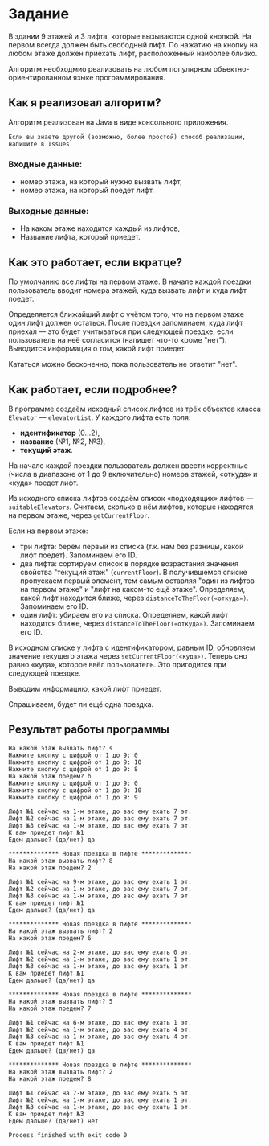 # Задание
В здании 9 этажей и 3 лифта, которые вызываются одной кнопкой. На первом всегда должен быть свободный лифт. По нажатию на кнопку на любом этаже должен приехать лифт, расположенный наиболее близко.

Алгоритм необходмио реализовать на любом популярном объектно-ориентированном языке программирования.

## Как я реализовал алгоритм?
Алгоритм реализован на Java в виде консольного приложения.

``` Если вы знаете другой (возможно, более простой) способ реализации, напишите в Issues ```

### Входные данные:
* номер этажа, на который нужно вызвать лифт,
* номер этажа, на который поедет лифт.

### Выходные данные:
* На каком этаже находится каждый из лифтов,
* Название лифта, который приедет.

## Как это работает, если вкратце?
По умолчанию все лифты на первом этаже. В начале каждой поездки пользователь вводит номера этажей, куда вызвать лифт и куда лифт поедет.

Определяется ближайший лифт с учётом того, что на первом этаже один лифт должен остаться. После поездки запоминаем, куда лифт приехал — это будет учитываться при следующей поездке, если пользователь на неё согласится (напишет что-то кроме "нет"). Выводится информация о том, какой лифт приедет.

Кататься можно бесконечно, пока пользователь не ответит "нет".

## Как работает, если подробнее?
В программе создаём исходный список лифтов из трёх объектов класса ```Elevator``` — ```elevatorList```. У каждого лифта есть поля:
* **идентификатор** (0...2),
* **название** (№1, №2, №3),
* **текущий этаж**.

На начале каждой поездки пользователь должен ввести корректные (числа в диапазоне от 1 до 9 включительно) номера этажей, «откуда» и «куда» поедет лифт.

Из исходного списка лифтов создаём список «подходящих» лифтов — ```suitableElevators```. Считаем, сколько в нём лифтов, которые находятся на первом этаже, через ```getCurrentFloor```.

Если на первом этаже:
* три лифта: берём первый из списка (т.к. нам без разницы, какой лифт поедет). Запоминаем его ID.
* два лифта: сортируем список в порядке возрастания значения свойства "текущий этаж" (```currentFloor```). В получившемся списке пропускаем первый элемент, тем самым оставляя "один из лифтов на первом этаже" и "лифт на каком-то ещё этаже". Определяем, какой лифт находится ближе, через ```distanceToTheFloor(«откуда»)```. Запоминаем его ID.
* один лифт: убираем его из списка. Определяем, какой лифт находится ближе, через ```distanceToTheFloor(«откуда»)```. Запоминаем его ID.

В исходном списке у лифта с идентификатором, равным ID, обновляем значение текущего этажа через ```setCurrentFloor(«куда»)```. Теперь оно равно «куда», которое ввёл пользователь. Это пригодится при следующей поездке.

Выводим информацию, какой лифт приедет.

Спрашиваем, будет ли ещё одна поездка.

## Результат работы программы
```************** Новая поездка в лифте **************
На какой этаж вызвать лифт? s
Нажмите кнопку с цифрой от 1 до 9: 0
Нажмите кнопку с цифрой от 1 до 9: 10
Нажмите кнопку с цифрой от 1 до 9: 8
На какой этаж поедем? h
Нажмите кнопку с цифрой от 1 до 9: 0
Нажмите кнопку с цифрой от 1 до 9: 10
Нажмите кнопку с цифрой от 1 до 9: 9

Лифт №1 сейчас на 1-м этаже, до вас ему ехать 7 эт.
Лифт №2 сейчас на 1-м этаже, до вас ему ехать 7 эт.
Лифт №3 сейчас на 1-м этаже, до вас ему ехать 7 эт.
К вам приедет лифт №1
Едем дальше? (да/нет) да

************** Новая поездка в лифте **************
На какой этаж вызвать лифт? 8
На какой этаж поедем? 2

Лифт №1 сейчас на 9-м этаже, до вас ему ехать 1 эт.
Лифт №2 сейчас на 1-м этаже, до вас ему ехать 7 эт.
Лифт №3 сейчас на 1-м этаже, до вас ему ехать 7 эт.
К вам приедет лифт №1
Едем дальше? (да/нет) да

************** Новая поездка в лифте **************
На какой этаж вызвать лифт? 2
На какой этаж поедем? 6

Лифт №1 сейчас на 2-м этаже, до вас ему ехать 0 эт.
Лифт №2 сейчас на 1-м этаже, до вас ему ехать 1 эт.
Лифт №3 сейчас на 1-м этаже, до вас ему ехать 1 эт.
К вам приедет лифт №1
Едем дальше? (да/нет) да

************** Новая поездка в лифте **************
На какой этаж вызвать лифт? 5
На какой этаж поедем? 7

Лифт №1 сейчас на 6-м этаже, до вас ему ехать 1 эт.
Лифт №2 сейчас на 1-м этаже, до вас ему ехать 4 эт.
Лифт №3 сейчас на 1-м этаже, до вас ему ехать 4 эт.
К вам приедет лифт №1
Едем дальше? (да/нет) да

************** Новая поездка в лифте **************
На какой этаж вызвать лифт? 2
На какой этаж поедем? 8

Лифт №1 сейчас на 7-м этаже, до вас ему ехать 5 эт.
Лифт №2 сейчас на 1-м этаже, до вас ему ехать 1 эт.
Лифт №3 сейчас на 1-м этаже, до вас ему ехать 1 эт.
К вам приедет лифт №3
Едем дальше? (да/нет) нет

Process finished with exit code 0
